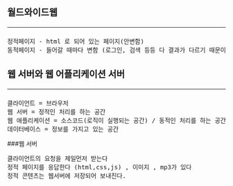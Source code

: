## 월드와이드웹 <hr>
<pre>
정적페이지 - html 로 되어 있는 페이지(안변함)  
동적페이지 - 들어갈 때마다 변함 (로그인, 검색 등등 다 결과가 다르기 때문이다.) / ASP,PHP,JSP 등등
</pre>
## 웹 서버와 웹 어플리케이션 서버 <hr>
<pre>
클라이언트 = 브라우저
웹 서버 = 정적인 처리를 하는 공간 
웹 애플리케이션 = 소스코드(로직이 실행되는 공간) / 동적인 처리를 하는 공간
데이터베이스 = 정보를 가지고 있는 공간
</pre>

###웹 서버
<pre>
클라이언트의 요청을 제일먼저 받는다 
정적 페이지를 응답한다 (html,css,js) , 이미지 , mp3가 있다
정적 콘텐츠는 웹서버에 저장되어 보내진다. 
</pre>
